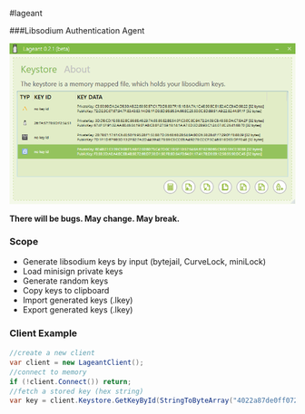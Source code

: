 #lageant


###Libsodium Authentication Agent


![beta 0.2.1](https://github.com/bitbeans/Lageant/blob/master/img/0.2.1_beta.png)



**There will be bugs. May change. May break.**

### Scope
- Generate libsodium keys by input (bytejail, CurveLock, miniLock)
- Load minisign private keys
- Generate random keys 
- Copy keys to clipboard
- Import generated keys (.lkey)
- Export generated keys (.lkey)

### Client Example 


```csharp
//create a new client
var client = new LageantClient();
//connect to memory
if (!client.Connect()) return;
//fetch a stored key (hex string)
var key = client.Keystore.GetKeyById(StringToByteArray("4022a87de0ff0724"));

```